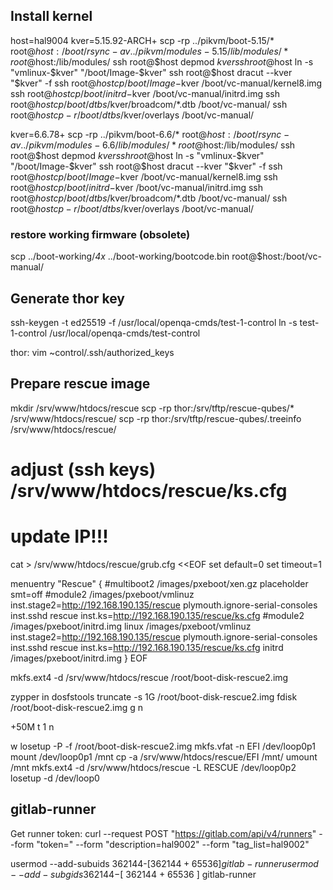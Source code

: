 Install kernel
--------------

host=hal9004
kver=5.15.92-ARCH+
scp -rp ../pikvm/boot-5.15/* root@$host:/boot/
rsync -av ../pikvm/modules-5.15/lib/modules/* root@$host:/lib/modules/
ssh root@$host depmod $kver
ssh root@$host ln -s "vmlinux-$kver" "/boot/Image-$kver"
ssh root@$host dracut --kver "$kver" -f
ssh root@$host cp /boot/Image-$kver /boot/vc-manual/kernel8.img
ssh root@$host cp /boot/initrd-$kver /boot/vc-manual/initrd.img
ssh root@$host cp /boot/dtbs/$kver/broadcom/\*.dtb /boot/vc-manual/
ssh root@$host cp -r /boot/dtbs/$kver/overlays /boot/vc-manual/

kver=6.6.78+
scp -rp ../pikvm/boot-6.6/* root@$host:/boot/
rsync -av ../pikvm/modules-6.6/lib/modules/* root@$host:/lib/modules/
ssh root@$host depmod $kver
ssh root@$host ln -s "vmlinux-$kver" "/boot/Image-$kver"
ssh root@$host dracut --kver "$kver" -f
ssh root@$host cp /boot/Image-$kver /boot/vc-manual/kernel8.img
ssh root@$host cp /boot/initrd-$kver /boot/vc-manual/initrd.img
ssh root@$host cp /boot/dtbs/$kver/broadcom/\*.dtb /boot/vc-manual/
ssh root@$host cp -r /boot/dtbs/$kver/overlays /boot/vc-manual/

### restore working firmware (obsolete)

scp ../boot-working/*4x* ../boot-working/bootcode.bin root@$host:/boot/vc-manual/

Generate thor key
-----------------

ssh-keygen -t ed25519 -f /usr/local/openqa-cmds/test-1-control
ln -s test-1-control /usr/local/openqa-cmds/test-control

thor:
vim ~control/.ssh/authorized_keys

Prepare rescue image
--------------------

mkdir /srv/www/htdocs/rescue
scp -rp thor:/srv/tftp/rescue-qubes/* /srv/www/htdocs/rescue/
scp -rp thor:/srv/tftp/rescue-qubes/.treeinfo /srv/www/htdocs/rescue/

# adjust (ssh keys) /srv/www/htdocs/rescue/ks.cfg

# update IP!!!
cat > /srv/www/htdocs/rescue/grub.cfg <<EOF
set default=0
set timeout=1

menuentry "Rescue" {
	#multiboot2 /images/pxeboot/xen.gz placeholder smt=off
	#module2 /images/pxeboot/vmlinuz inst.stage2=http://192.168.190.135/rescue plymouth.ignore-serial-consoles inst.sshd rescue inst.ks=http://192.168.190.135/rescue/ks.cfg
	#module2 /images/pxeboot/initrd.img
	linux /images/pxeboot/vmlinuz inst.stage2=http://192.168.190.135/rescue plymouth.ignore-serial-consoles inst.sshd rescue inst.ks=http://192.168.190.135/rescue/ks.cfg
	initrd /images/pxeboot/initrd.img
}
EOF

mkfs.ext4 -d /srv/www/htdocs/rescue /root/boot-disk-rescue2.img


zypper in dosfstools
truncate -s 1G /root/boot-disk-rescue2.img
fdisk /root/boot-disk-rescue2.img
g
n


+50M
t
1
n



w
losetup -P -f /root/boot-disk-rescue2.img
mkfs.vfat -n EFI /dev/loop0p1
mount /dev/loop0p1 /mnt
cp -a /srv/www/htdocs/rescue/EFI /mnt/
umount /mnt
mkfs.ext4 -d /srv/www/htdocs/rescue -L RESCUE /dev/loop0p2
losetup -d /dev/loop0



gitlab-runner
-------------

Get runner token:
curl --request POST "https://gitlab.com/api/v4/runners" --form "token=<registration-token>" --form "description=hal9002" --form "tag_list=hal9002"

usermod --add-subuids 362144-$[ 362144 + 65536 ] gitlab-runner
usermod --add-subgids 362144-$[ 362144 + 65536 ] gitlab-runner
